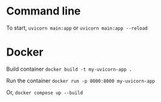 # Command line 
To start,  `uvicorn main:app` or `uvicorn main:app --reload`

# Docker

Build container
`docker build -t my-uvicorn-app .`

Run the container
`docker run -p 8000:8000 my-uvicorn-app`


Or, 
`docker compose up --build`